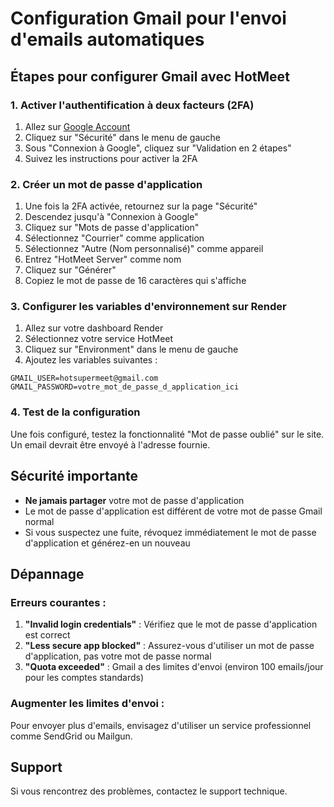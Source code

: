 # Configuration Gmail pour l'envoi d'emails automatiques

## Étapes pour configurer Gmail avec HotMeet

### 1. Activer l'authentification à deux facteurs (2FA)

1. Allez sur [Google Account](https://myaccount.google.com/)
2. Cliquez sur "Sécurité" dans le menu de gauche
3. Sous "Connexion à Google", cliquez sur "Validation en 2 étapes"
4. Suivez les instructions pour activer la 2FA

### 2. Créer un mot de passe d'application

1. Une fois la 2FA activée, retournez sur la page "Sécurité"
2. Descendez jusqu'à "Connexion à Google"
3. Cliquez sur "Mots de passe d'application"
4. Sélectionnez "Courrier" comme application
5. Sélectionnez "Autre (Nom personnalisé)" comme appareil
6. Entrez "HotMeet Server" comme nom
7. Cliquez sur "Générer"
8. Copiez le mot de passe de 16 caractères qui s'affiche

### 3. Configurer les variables d'environnement sur Render

1. Allez sur votre dashboard Render
2. Sélectionnez votre service HotMeet
3. Cliquez sur "Environment" dans le menu de gauche
4. Ajoutez les variables suivantes :

```
GMAIL_USER=hotsupermeet@gmail.com
GMAIL_PASSWORD=votre_mot_de_passe_d_application_ici
```

### 4. Test de la configuration

Une fois configuré, testez la fonctionnalité "Mot de passe oublié" sur le site. Un email devrait être envoyé à l'adresse fournie.

## Sécurité importante

- **Ne jamais partager** votre mot de passe d'application
- Le mot de passe d'application est différent de votre mot de passe Gmail normal
- Si vous suspectez une fuite, révoquez immédiatement le mot de passe d'application et générez-en un nouveau

## Dépannage

### Erreurs courantes :

1. **"Invalid login credentials"** : Vérifiez que le mot de passe d'application est correct
2. **"Less secure app blocked"** : Assurez-vous d'utiliser un mot de passe d'application, pas votre mot de passe normal
3. **"Quota exceeded"** : Gmail a des limites d'envoi (environ 100 emails/jour pour les comptes standards)

### Augmenter les limites d'envoi :

Pour envoyer plus d'emails, envisagez d'utiliser un service professionnel comme SendGrid ou Mailgun.

## Support

Si vous rencontrez des problèmes, contactez le support technique.
